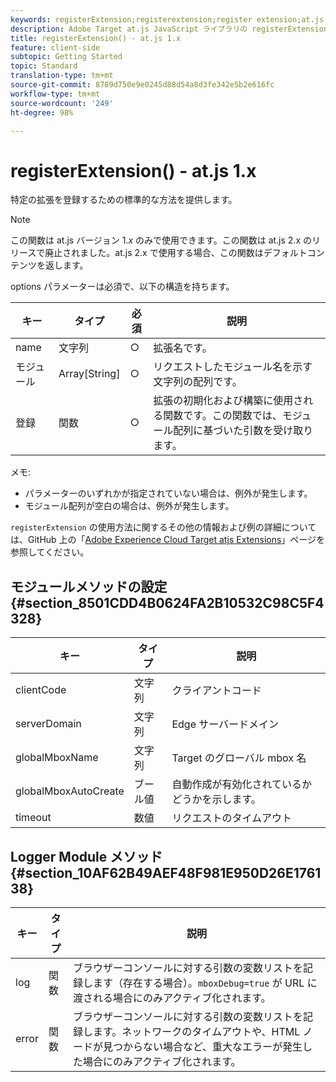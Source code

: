 ```yaml
---
keywords: registerExtension;registerextension;register extension;at.js;functions;function;clientCode;serverDomain;globalMboxName;globalMboxAutoCreate;timeout
description: Adobe Target at.js JavaScript ライブラリの registerExtension() 関数について説明します。
title: registerExtension() - at.js 1.x
feature: client-side
subtopic: Getting Started
topic: Standard
translation-type: tm+mt
source-git-commit: 8789d750e9e0245d88d54a8d3fe342e5b2e616fc
workflow-type: tm+mt
source-wordcount: '249'
ht-degree: 98%

---
```



# registerExtension() - at.js 1.x

特定の拡張を登録するための標準的な方法を提供します。

>[!NOTE]
>
>この関数は at.js バージョン 1.*x* のみで使用できます。この関数は at.js 2.x のリリースで廃止されました。at.js 2.x で使用する場合、この関数はデフォルトコンテンツを返します。

options パラメーターは必須で、以下の構造を持ちます。

| キー | タイプ | 必須 | 説明 |
|--- |--- |--- |--- |
| name | 文字列 | ○ | 拡張名です。 |
| モジュール | Array[String] | ○ | リクエストしたモジュール名を示す文字列の配列です。 |
| 登録 | 関数 | ○ | 拡張の初期化および構築に使用される関数です。この関数では、モジュール配列に基づいた引数を受け取ります。 |

メモ:

* パラメーターのいずれかが指定されていない場合は、例外が発生します。
* モジュール配列が空白の場合は、例外が発生します。

`registerExtension` の使用方法に関するその他の情報および例の詳細については、GitHub 上の「[Adobe Experience Cloud Target atjs Extensions](https://github.com/Adobe-Marketing-Cloud/target-atjs-extensions)」ページを参照してください。

## モジュールメソッドの設定 {#section_8501CDD4B0624FA2B10532C98C5F4328}

| キー | タイプ | 説明 |
|--- |--- |--- |
| clientCode | 文字列 | クライアントコード |
| serverDomain | 文字列 | Edge サーバードメイン |
| globalMboxName | 文字列 | Target のグローバル mbox 名 |
| globalMboxAutoCreate | ブール値 | 自動作成が有効化されているかどうかを示します。 |
| timeout | 数値 | リクエストのタイムアウト |

## Logger Module メソッド {#section_10AF62B49AEF48F981E950D26E176138}

| キー | タイプ | 説明 |
|--- |--- |--- |
| log | 関数 | ブラウザーコンソールに対する引数の変数リストを記録します（存在する場合）。`mboxDebug=true` が URL に渡される場合にのみアクティブ化されます。 |
| error | 関数 | ブラウザーコンソールに対する引数の変数リストを記録します。ネットワークのタイムアウトや、HTML ノードが見つからない場合など、重大なエラーが発生した場合にのみアクティブ化されます。 |
